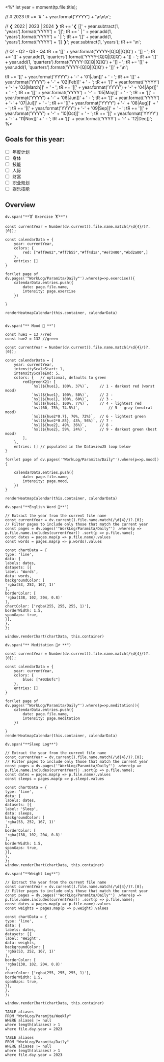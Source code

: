 <%*
let year = moment(tp.file.title);

// # 2023
tR += '# ' + year.format('YYYY') + '\n\n\n';

// ❮ 2022 | 2023 | 2024 ❯
tR += '❮ [[' + year.subtract(1, 'years').format('YYYY') + ']]';
tR += ' | ' + year.add(1, 'years').format('YYYY') + ' | ';
tR += '[[' + year.add(1, 'years').format('YYYY') + ']] ❯';
year.subtract(1, 'years');
tR += '\n';

// Q1 - Q2 - Q3 - Q4
tR += '[[' + year.format('YYYY-[Q]Q|[Q]Q') + ']] - ';
tR += '[[' + year.add(1, 'quarters').format('YYYY-[Q]Q|[Q]Q') + ']] - ';
tR += '[[' + year.add(1, 'quarters').format('YYYY-[Q]Q|[Q]Q') + ']] - ';
tR += '[[' + year.add(1, 'quarters').format('YYYY-[Q]Q|[Q]Q') + ']]' + '\n';

tR += '[[' + year.format('YYYY') + '-' + '01|Jan]]' + ' - ';
tR += '[[' + year.format('YYYY') + '-' + '02|Feb]]' + ' - ';
tR += '[[' + year.format('YYYY') + '-' + '03|March]]' + ' - ';
tR += '[[' + year.format('YYYY') + '-' + '04|Apr]]' + ' - ';
tR += '[[' + year.format('YYYY') + '-' + '05|May]]' + ' - ';
tR += '[[' + year.format('YYYY') + '-' + '06|Jun]]' + ' - ';
tR += '[[' + year.format('YYYY') + '-' + '07|Jul]]' + ' - ';
tR += '[[' + year.format('YYYY') + '-' + '08|Aug]]' + ' - ';
tR += '[[' + year.format('YYYY') + '-' + '09|Sep]]' + ' - ';
tR += '[[' + year.format('YYYY') + '-' + '10|Oct]]' + ' - ';
tR += '[[' + year.format('YYYY') + '-' + '11|Nov]]' + ' - ';
tR += '[[' + year.format('YYYY') + '-' + '12|Dec]]';
%>

## Goals for this year:
- [ ] 年度计划
- [ ] 身体
- [ ] 技能
- [ ] 人际
- [ ] 财富
- [ ] 职业规划
- [ ] 娱乐技能

## Overview

```dataviewjs
dv.span("**🏋️ Exercise 🏋️**")

const currentYear = Number(dv.current().file.name.match(/\d{4}/)?.[0]);

const calendarData = {
    year: currentYear,
    colors: {
        red: ["#ff9e82","#ff7b55","#ff4d1a","#e73400","#bd2a00",]
    },
    entries: []
}

for(let page of dv.pages('"WorkLog/Paramita/Daily"').where(p=>p.exercise)){
    calendarData.entries.push({
        date: page.file.name,
        intensity: page.exercise
    })
       
}

renderHeatmapCalendar(this.container, calendarData)
```

```dataviewjs

dv.span("** Mood 🌄 **")

const hue1 = 13 //red
const hue2 = 132 //green

const currentYear = Number(dv.current().file.name.match(/\d{4}/)?.[0]);

const calendarData = { 
    year: currentYear,
    intensityScaleStart: 1,
    intensityScaleEnd: 5,
    colors: {   // optional, defaults to green
        red2greenX21: [
            `hsl(${hue1}, 100%, 37%)`,     // 1 - darkest red (worst mood)
            `hsl(${hue1}, 100%, 50%)`,     // 2 - 
            `hsl(${hue1}, 100%, 60%)`,     // 3 - 
            `hsl(${hue1}, 100%, 77%)`,     // 4 - lightest red
            `hsl(60, 75%, 74.5%)`,             // 5 - gray (neutral mood)
            `hsl(${hue2*0.7}, 70%, 72%)`,  // 6 - lightest green
            `hsl(${hue2*0.85}, 43%, 56%)`, // 7 - 
            `hsl(${hue2}, 49%, 36%)`,      // 8 - 
            `hsl(${hue2}, 59%, 24%)`,      // 9 - darkest green (best mood)
        ],
    },
    entries: [] // populated in the DataviewJS loop below
}

for(let page of dv.pages('"WorkLog/Paramita/Daily"').where(p=>p.mood)){ 

    calendarData.entries.push({
        date: page.file.name, 
        intensity: page.mood,
    })    
}

renderHeatmapCalendar(this.container, calendarData)
```

```dataviewjs  
dv.span("**English Word 📕**")  
  
// Extract the year from the current file name 
const currentYear = dv.current().file.name.match(/\d{4}/)?.[0]; 
// Filter pages to include only those that match the current year
const pages = dv.pages('"WorkLog/Paramita/Daily"') .where(p => p.file.name.includes(currentYear)) .sort(p => p.file.name); 
const dates = pages.map(p => p.file.name).values  
const words = pages.map(p => p.words).values  
  
const chartData = {  
type: 'line',  
data: {  
labels: dates,  
datasets: [{  
label: 'Words',  
data: words,  
backgroundColor: [  
'rgba(53, 252, 167, 1)'  
],  
borderColor: [  
'rgba(138, 102, 204, 0.8)'  
],
chartColor: ['rgba(255, 255, 255, 1)'],
borderWidth: 1.5,  
spanGaps: true,  
}],  
},  
};  
  
window.renderChart(chartData, this.container)  
```


```dataviewjs
dv.span("** Meditation 🧘‍♂️ **")

const currentYear = Number(dv.current().file.name.match(/\d{4}/)?.[0]);

const calendarData = {
    year: currentYear,
    colors: {
        blue: ["#03b6fc"]
    },
    entries: []
}

for(let page of dv.pages('"WorkLog/Paramita/Daily"').where(p=>p.meditation)){
    calendarData.entries.push({
        date: page.file.name,
        intensity: page.meditation
    })
       
}
renderHeatmapCalendar(this.container, calendarData)
```
```dataviewjs  
dv.span("**Sleep Log**")  
  
// Extract the year from the current file name 
const currentYear = dv.current().file.name.match(/\d{4}/)?.[0]; 
// Filter pages to include only those that match the current year
const pages = dv.pages('"WorkLog/Paramita/Daily"') .where(p => p.file.name.includes(currentYear)) .sort(p => p.file.name); 
const dates = pages.map(p => p.file.name).values  
const sleeps = pages.map(p => p.sleep).values  
  
const chartData = {  
type: 'line',  
data: {  
labels: dates,  
datasets: [{  
label: 'Sleep',  
data: sleeps,  
backgroundColor: [  
'rgba(53, 252, 167, 1)'  
],  
borderColor: [  
'rgba(138, 102, 204, 0.8)'  
],  
borderWidth: 1.5,  
spanGaps: true,  
}],  
},  
};  
window.renderChart(chartData, this.container)  
```

```dataviewjs  
dv.span("**Weight Log**")  
  
// Extract the year from the current file name 
const currentYear = dv.current().file.name.match(/\d{4}/)?.[0]; 
// Filter pages to include only those that match the current year
const pages = dv.pages('"WorkLog/Paramita/Daily"') .where(p => p.file.name.includes(currentYear)) .sort(p => p.file.name); 
const dates = pages.map(p => p.file.name).values  
const weights = pages.map(p => p.weight).values  
  
const chartData = {  
type: 'line',  
data: {  
labels: dates,  
datasets: [{  
label: 'Weight',  
data: weights,  
backgroundColor: [  
'rgba(53, 252, 167, 1)'  
],  
borderColor: [  
'rgba(138, 102, 204, 0.8)'  
],
chartColor: ['rgba(255, 255, 255, 1)'],
borderWidth: 1.5,  
spanGaps: true,  
}],  
},  
};  
  
window.renderChart(chartData, this.container)  
```


```dataview
TABLE aliases
FROM "WorkLog/Paramita/Weekly"
WHERE aliases != null
where length(aliases) > 1
where file.day.year = 2023
```

```dataview
TABLE aliases
FROM "WorkLog/Paramita/Daily"
WHERE aliases != null
where length(aliases) > 1
where file.day.year = 2023
```
